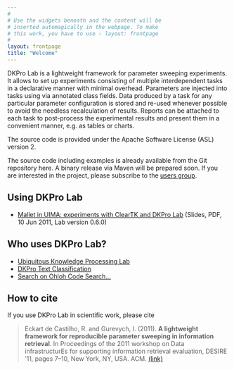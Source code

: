 ```yaml
---
#
# Use the widgets beneath and the content will be
# inserted automagically in the webpage. To make
# this work, you have to use › layout: frontpage
#
layout: frontpage
title: "Welcome"
---
```


DKPro Lab is a lightweight framework for parameter sweeping experiments. It allows to set up experiments consisting of multiple interdependent tasks in a declarative manner with minimal overhead. Parameters are injected into tasks using via annotated class fields. Data produced by a task for any particular parameter configuration is stored and re-used whenever possible to avoid the needless recalculation of results. Reports can be attached to each task to post-process the experimental results and present them in a convenient manner, e.g. as tables or charts.

The source code is provided under the Apache Software License (ASL) version 2. 

The source code including examples is already available from the Git repository here. A binary release via Maven will be prepared soon. If you are interested in the project, please subscribe to the [users group](http://groups.google.com/group/dkpro-lab-user).

## Using DKPro Lab

  * [Mallet in UIMA: experiments with ClearTK and DKPro Lab][WERC-2011] (Slides, PDF, 10 Jun 2011, Lab version 0.6.0)

## Who uses DKPro Lab?

  * [Ubiquitous Knowledge Processing Lab](http://www.ukp.tu-darmstadt.de )
  * [DKPro Text Classification](https://dkpro.github.io/dkpro-tc)
  * [Search on Ohloh Code Search...](http://code.ohloh.net/search?s=%22de.tudarmstadt.ukp.dkpro.lab%22&browser=Default&mp=1&ml=1&me=1&md=1&filterChecked=true)

## How to cite

If you use DKPro Lab in scientific work, please cite

> Eckart de Castilho, R. and Gurevych, I. (2011). **A lightweight framework for reproducible parameter sweeping in information retrieval**. In Proceedings of the 2011 workshop on Data infrastructurEs for supporting information retrieval evaluation, DESIRE ’11, pages 7–10, New York, NY, USA. ACM. [(link)][DESIRE-2011]

[DESIRE-2011]: http://dl.acm.org/citation.cfm?id=2064248
[WERC-2011]: http://www.werc.tu-darmstadt.de/fileadmin/user_upload/GROUP_WERC/LKE/tutorials/ML-tutorial-5a.pdf 